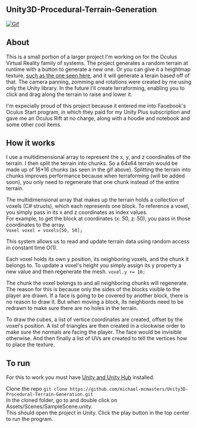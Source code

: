 ## Unity3D-Procedural-Terrain-Generation

[![Gif](https://j.gifs.com/ANv7R9.gif)](https://www.youtube.com/watch?v=a14CbcjMOIs&feature=youtu.be)

## About

This is a small portion of a larger project I'm working on for the Oculus Virtual Reality family of systems. The project generates a random terrain at runtime with a button to generate a new one. Or you can give it a heightmap texture, [such as the one seen here](https://i0.wp.com/www.studica.com/blog/storage/2018/08/Heightmap.png?ssl=1), and it will generate a terain based off of that. The camera panning, zomming and rotations were created by me using only the Unity library.
In the future I'll create terraforming, enabling you to click and drag along the terrain to raise and lower it.

I'm expecially proud of this project because it entered me into Facebook's Oculus Start program, in which they paid for my Unity Plus subscription and gave me an Oculus Rift at no charge, along with a hoodie and notebook and some other cool items. 

## How it works

I use a multidimensional array to represent the x, y, and z coordinates of the terrain.
I then split the terrain into chunks. So a 64x64 terrain would be made up of 16*16 chunks (as seen in the gif above).
Splitting the terrain into chunks improves performance because when terraforming (will be added soon), you only need to regenerate that one chunk instead of the entire terrain.

The multidimensional array that makes up the terrain holds a collection of voxels (C# structs), which each represents one block.
To reference a voxel, you simply pass in its x and z coordinates as index values.<br>
For example, to get the block at coordinates (x: 50, z: 50), you pass in those coordinates to the array.<br>
`Voxel voxel = voxels[50, 50];`

This system allows us to read and update terrain data using random access in constant time O(1).

Each voxel holds its own y position, its neighboring voxels, and the chunk it belongs to.
To update a voxel's height you simply assign its y property a new value and then regenerate the mesh.
`voxel.y += 10;`

The chunk the voxel belongs to and all neighboring chunks will regenerate.
The reason for this is because only the sides of the blocks visible to the player are drawn. If a face is going to be covered by another block, there is no reason to draw it. But when moving a block, its neighbords need to be redrawn to make sure there are no holes in the terrain.

To draw the cubes, a list of vertice coordinates are created, offset by the voxel's position. A list of triangles are then created in a clockwise order to make sure the normals are facing the player. The face would be invisible otherwise. And then finally a list of UVs are created to tell the vertices how to place the texture.

## To run

For this to work you must have [Unity and Unity Hub](https://unity3d.com/get-unity/download) installed.<br>

Clone the repo `git clone https://github.com/michael-mcmasters/Unity3D-Procedural-Terrain-Generation.git`<br>
In the cloned folder, go to and double click on Assets/Scenes/SampleScene.unity.<br>
This should open the project in Unity. Click the play button in the top center to run the program.
